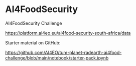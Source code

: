 # AI4FoodSecurity

AI4FoodSecurity Challenge

https://platform.ai4eo.eu/ai4food-security-south-africa/data

Starter material on GitHub:

https://github.com/AI4EO/tum-planet-radearth-ai4food-challenge/blob/main/notebook/starter-pack.ipynb
